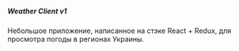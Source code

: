 ##### Weather Client v1
Небольшое приложение, написанное на стэке React + Redux, для просмотра погоды в регионах Украины.